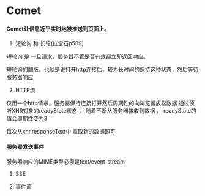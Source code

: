 # Comet

#### Comet让信息近乎实时地被推送到页面上。

1. 短轮询 和 长轮(红宝石p589)

短轮询 是 一旦请求，服务器不管是否有效都立即返回响应。

短轮询的翻版。也就是说打开http连接后，较为长时间的保持这种状态，然后等待服务器响应


2. HTTP流

仅用一个http请求，服务器保持连接打开然后周期性的向浏览器放松数据
通过侦听XHR对象的readyState状态 ， 随着不断从服务器接收到数据 ， readyState的值会周期性变为3

每次从xhr.responseText中 拿取新的数据即可


#### 服务器发送事件

服务器响应的MIME类型必须是text/event-stream

1. SSE


2. 事件流
